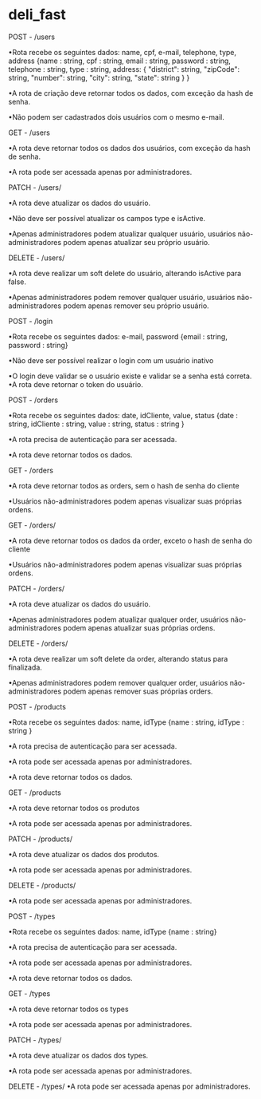 # deli_fast

POST - /users

•Rota recebe os seguintes dados: name, cpf, e-mail, telephone, type, address
{name : string,
cpf : string,
email : string,
password : string,
telephone : string,
type : string,
address: {
"district": string,
"zipCode": string,
"number": string,
"city": string,
"state": string
}
 }
 
•A rota de criação deve retornar todos os dados, com exceção da hash de senha.

•Não podem ser cadastrados dois usuários com o mesmo e-mail.


GET - /users

•A rota deve retornar todos os dados dos usuários, com exceção da hash de senha.


•A rota pode ser acessada apenas por administradores.


PATCH - /users/<id>
 
•A rota deve atualizar os dados do usuário.
 
•Não deve ser possível atualizar os campos  type e isActive.
 
•Apenas administradores podem atualizar qualquer usuário, usuários não-
administradores podem apenas atualizar seu próprio usuário.


DELETE - /users/<id>
 
•A rota deve realizar um soft delete do usuário, alterando isActive para false.
 
 
•Apenas administradores podem remover qualquer usuário, usuários não-
administradores podem apenas remover seu próprio usuário.
 
 
POST - /login
 
•Rota recebe os seguintes dados: e-mail, password
{email : string,
password : string}
 
•Não deve ser possível realizar o login com um usuário inativo
 
•O login deve validar se o usuário existe e validar se a senha está correta.
•A rota deve retornar o token do usuário.


POST - /orders
 
•Rota recebe os seguintes dados: date, idCliente, value, status
{date : string,
idCliente : string,
value : string,
status : string
}
 
•A rota precisa de autenticação para ser acessada.
 
•A rota deve retornar todos os dados.


GET - /orders
 
•A rota deve retornar todos as orders, sem o hash de senha do cliente
 
•Usuários não-administradores podem apenas visualizar suas próprias ordens. 


GET - /orders/<id>
 
•A rota deve retornar todos os dados da order, exceto o hash de senha do cliente
 
•Usuários não-administradores podem apenas visualizar suas próprias ordens. 


PATCH - /orders/<id>
 
•A rota deve atualizar os dados do usuário.
 
•Apenas administradores podem atualizar qualquer order, usuários não-
administradores podem apenas atualizar suas próprias ordens.


DELETE - /orders/<id>
 
•A rota deve realizar um soft delete da order, alterando status para finalizada.
 
•Apenas administradores podem remover qualquer order, usuários não-
administradores podem apenas remover suas próprias orders.


POST - /products
 
•Rota recebe os seguintes dados: name, idType
{name : string,
idType : string
}
 
•A rota precisa de autenticação para ser acessada.
 
•A rota pode ser acessada apenas por administradores.
 
•A rota deve retornar todos os dados.


GET - /products
 
•A rota deve retornar todos os produtos
 
•A rota pode ser acessada apenas por administradores.


PATCH - /products/<id>
 
•A rota deve atualizar os dados dos produtos.
 
•A rota pode ser acessada apenas por administradores.


DELETE - /products/<id>
 
•A rota pode ser acessada apenas por administradores.
 
 
POST - /types
 
•Rota recebe os seguintes dados: name, idType
{name : string}
 
•A rota precisa de autenticação para ser acessada.
 
•A rota pode ser acessada apenas por administradores.
 
•A rota deve retornar todos os dados.


GET - /types
 
•A rota deve retornar todos os types
 
•A rota pode ser acessada apenas por administradores.

PATCH - /types/<id>
 
•A rota deve atualizar os dados dos types.
 
•A rota pode ser acessada apenas por administradores.


DELETE - /types/<id>
•A rota pode ser acessada apenas por administradores.
